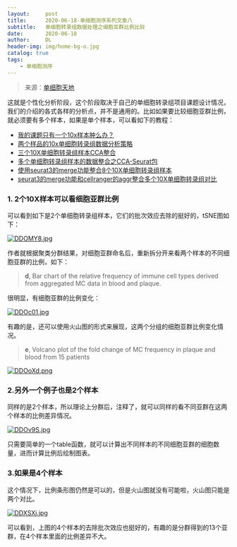 ```yaml
---
layout:     post
title:      2020-06-18-单细胞测序系列文章八
subtitle:   单细胞转录组数据处理之细胞亚群比例比较
date:       2020-06-18
author:     DL
header-img: img/home-bg-o.jpg
catalog: true
tags:
    - 单细胞测序
---
```


> 来源：[单细胞天地](https://mp.weixin.qq.com/s/WXgT1I9UJHS6GtaHsAZqWw)

这就是个性化分析阶段，这个阶段取决于自己的单细胞转录组项目课题设计情况，我们的介绍的各式各样的分析点，并不是通用的。比如如果要比较细胞亚群比例，就必须要有多个样本，如果是单个样本，可以看如下的教程：

- [我的课题只有一个10x样本肿么办？](https://mp.weixin.qq.com/s/E9IF6KTSq_OrwTxEUtoErg)
- [两个样品的10x单细胞转录组数据分析策略](https://mp.weixin.qq.com/s/E-M-HN3v-ebbRGqemd8ZyQ)
- [三个10X单细胞转录组样本CCA整合](https://mp.weixin.qq.com/s/8IJ5NjPzasMDHYFyqwZ22w)
- [多个单细胞转录组样本的数据整合之CCA-Seurat包](https://mp.weixin.qq.com/s/i4_kzuAkNZYnB_DfwS-Ppg)
- [使用seurat3的merge功能整合8个10X单细胞转录组样本](https://mp.weixin.qq.com/s/nHyijzvonEadXEiO9SCy8A)
- [seurat3的merge功能和cellranger的aggr整合多个10X单细胞转录组对比](https://mp.weixin.qq.com/s/2XoEsfnYibD4dKR6KmBUkQ)

### 1. 2个10X样本可以看细胞亚群比例

可以看到如下是2个单细胞转录组样本，它们的批次效应去除的挺好的，tSNE图如下：

[![DDOMY8.jpg](https://s3.ax1x.com/2020/11/27/DDOMY8.jpg)](https://imgchr.com/i/DDOMY8)

作者就根据聚类分群结果，对细胞亚群命名后，重新拆分开来看两个样本的不同细胞亚群的比例，如下：

> **d**, Bar chart of the relative frequency of immune cell types derived from aggregated MC data in blood and plaque.

很明显，有细胞亚群的比例变化：

[![DDOc01.jpg](https://s3.ax1x.com/2020/11/27/DDOc01.jpg)](https://imgchr.com/i/DDOc01)

有趣的是，还可以使用火山图的形式来展现，这两个分组的细胞亚群比例变化情况。

> **e**, Volcano plot of the fold change of MC frequency in plaque and blood from 15 patients

[![DDOoXd.png](https://s3.ax1x.com/2020/11/27/DDOoXd.png)](https://imgchr.com/i/DDOoXd)

### 2.另外一个例子也是2个样本

同样的是2个样本，所以理论上分群后，注释了，就可以同样的看不同亚群在这两个样本的比例差异情况。

[![DDOv9S.jpg](https://s3.ax1x.com/2020/11/27/DDOv9S.jpg)](https://imgchr.com/i/DDOv9S)

只需要简单的一个table函数，就可以计算出不同样本的不同细胞亚群的细胞数量，进而计算比例后绘制图表。

### 3.如果是4个样本

这个情况下，比例条形图仍然是可以的，但是火山图就没有可能啦，火山图只能是两个对比。

[![DDXSXj.jpg](https://s3.ax1x.com/2020/11/27/DDXSXj.jpg)](https://imgchr.com/i/DDXSXj)

可以看到，上图的4个样本的去除批次效应也挺好的，有趣的是分群得到的13个亚群，在4个样本里面的比例差异不大。
